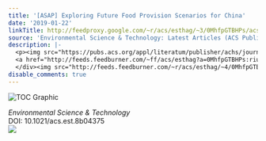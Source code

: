 ```yaml
---
title: '[ASAP] Exploring Future Food Provision Scenarios for China'
date: '2019-01-22'
linkTitle: http://feedproxy.google.com/~r/acs/esthag/~3/0MhfpGTBHPs/acs.est.8b04375
source: 'Environmental Science & Technology: Latest Articles (ACS Publications)'
description: |-
  <p><img src="https://pubs.acs.org/appl/literatum/publisher/achs/journals/content/esthag/0/esthag.ahead-of-print/acs.est.8b04375/20190122/images/medium/es-2018-043755_0006.gif" alt="TOC Graphic"/></p><div><cite>Environmental Science & Technology</cite></div><div>DOI: 10.1021/acs.est.8b04375</div><div class="feedflare">
  <a href="http://feeds.feedburner.com/~ff/acs/esthag?a=0MhfpGTBHPs:riudd6wYR5c:yIl2AUoC8zA"><img src="http://feeds.feedburner.com/~ff/acs/esthag?d=yIl2AUoC8zA" border="0"></img></a>
  </div><img src="http://feeds.feedburner.com/~r/acs/esthag/~4/0MhfpGTBHPs" height="1" width="1" ...
disable_comments: true
---
```

<p><img src="https://pubs.acs.org/appl/literatum/publisher/achs/journals/content/esthag/0/esthag.ahead-of-print/acs.est.8b04375/20190122/images/medium/es-2018-043755_0006.gif" alt="TOC Graphic"/></p><div><cite>Environmental Science & Technology</cite></div><div>DOI: 10.1021/acs.est.8b04375</div><div class="feedflare">
<a href="http://feeds.feedburner.com/~ff/acs/esthag?a=0MhfpGTBHPs:riudd6wYR5c:yIl2AUoC8zA"><img src="http://feeds.feedburner.com/~ff/acs/esthag?d=yIl2AUoC8zA" border="0"></img></a>
</div><img src="http://feeds.feedburner.com/~r/acs/esthag/~4/0MhfpGTBHPs" height="1" width="1" ...